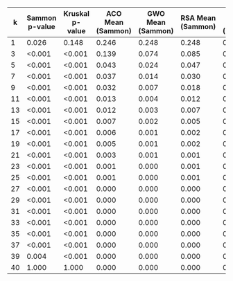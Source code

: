 | k  | Sammon p-value | Kruskal p-value | ACO Mean (Sammon) | GWO Mean (Sammon) | RSA Mean (Sammon) | ACO Mean (Kruskal) | GWO Mean (Kruskal) | RSA Mean (Kruskal) |
|----|----------------|-----------------|-------------------|-------------------|-------------------|--------------------|--------------------|--------------------|
| 1  | 0.026          | 0.148           | 0.246             | 0.248             | 0.248             | 0.465              | 0.465              | 0.473              |
| 3  | <0.001         | <0.001          | 0.139             | 0.074             | 0.085             | 0.364              | 0.200              | 0.259              |
| 5  | <0.001         | <0.001          | 0.043             | 0.024             | 0.047             | 0.251              | 0.094              | 0.180              |
| 7  | <0.001         | <0.001          | 0.037             | 0.014             | 0.030             | 0.144              | 0.064              | 0.128              |
| 9  | <0.001         | <0.001          | 0.032             | 0.007             | 0.018             | 0.139              | 0.048              | 0.084              |
| 11 | <0.001         | <0.001          | 0.013             | 0.004             | 0.012             | 0.135              | 0.036              | 0.058              |
| 13 | <0.001         | <0.001          | 0.012             | 0.003             | 0.007             | 0.126              | 0.026              | 0.039              |
| 15 | <0.001         | <0.001          | 0.007             | 0.002             | 0.005             | 0.063              | 0.019              | 0.029              |
| 17 | <0.001         | <0.001          | 0.006             | 0.001             | 0.002             | 0.046              | 0.013              | 0.027              |
| 19 | <0.001         | <0.001          | 0.005             | 0.001             | 0.002             | 0.031              | 0.010              | 0.019              |
| 21 | <0.001         | <0.001          | 0.003             | 0.001             | 0.001             | 0.021              | 0.008              | 0.014              |
| 23 | <0.001         | <0.001          | 0.001             | 0.000             | 0.001             | 0.017              | 0.005              | 0.010              |
| 25 | <0.001         | <0.001          | 0.001             | 0.000             | 0.001             | 0.011              | 0.004              | 0.009              |
| 27 | <0.001         | <0.001          | 0.000             | 0.000             | 0.000             | 0.008              | 0.003              | 0.006              |
| 29 | <0.001         | <0.001          | 0.000             | 0.000             | 0.000             | 0.006              | 0.002              | 0.004              |
| 31 | <0.001         | <0.001          | 0.000             | 0.000             | 0.000             | 0.004              | 0.001              | 0.002              |
| 33 | <0.001         | <0.001          | 0.000             | 0.000             | 0.000             | 0.003              | 0.001              | 0.002              |
| 35 | <0.001         | <0.001          | 0.000             | 0.000             | 0.000             | 0.001              | 0.000              | 0.001              |
| 37 | <0.001         | <0.001          | 0.000             | 0.000             | 0.000             | 0.000              | 0.000              | 0.000              |
| 39 | 0.004          | <0.001          | 0.000             | 0.000             | 0.000             | 0.000              | 0.000              | 0.000              |
| 40 | 1.000          | 1.000           | 0.000             | 0.000             | 0.000             | 0.000              | 0.000              | 0.000              |
